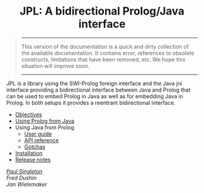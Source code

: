 <!DOCTYPE HTML PUBLIC "-//W3C//DTD HTML 3.2//EN">

<html>  
  <head>  
    <title>JPL: A bidirectional Prolog/Java interface</title>
  </head>  
<body>
<h1 align=center>JPL: A bidirectional Prolog/Java interface</h1>

<blockquote>
<hr>
This version of the documentation is a quick and dirty collection of
the available documentation.  It contains error, references to obsolete
constructs, limitations that have been removed, etc.  We hope this situation
will improve soon.
<hr>
</blockquote>

<p>
JPL is a library using the SWI-Prolog foreign interface and the Java jni
interface providing a bidirectional interface between Java and Prolog
that can be used to embed Prolog in Java as well as for embedding Java
in Prolog.  In both setups it provides a reentrant bidirectional interface.

<ul>
  <li><a href="objectives.html">Objectives</a>
  <li><a href="java_api/index.html">Using Prolog from Java</a>
  <li>Using Java from Prolog
  <ul>
    <li><a href="prolog_api/overview.html">User guide</a>
    <li><a href="prolog_api/api.html">API reference</a>
    <li><a href="prolog_api/gotchas.html">Gotchas</a>
  </ul>
  <li><a href="installation.html">Installation</a>
  <li><a href="release_notes.html">Release notes</a>
</ul>

<address>
<a href="mailto:paul.singleton@bcs.org.uk">Paul Singleton</a><br>
Fred Dushin<br>
Jan Wielemaker
</address>

</body>
</html>
